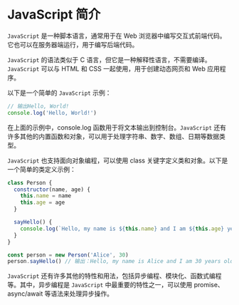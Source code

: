 # JavaScript 简介

`JavaScript` 是一种脚本语言，通常用于在 Web 浏览器中编写交互式前端代码。它也可以在服务器端运行，用于编写后端代码。

`JavaScript` 的语法类似于 C 语言，但它是一种解释性语言，不需要编译。`JavaScript` 可以与 HTML 和 CSS 一起使用，用于创建动态网页和 Web 应用程序。

以下是一个简单的 `JavaScript` 示例：

```js
// 输出Hello, World!
console.log('Hello, World!')
```

在上面的示例中，console.log 函数用于将文本输出到控制台。`JavaScript` 还有许多其他的内置函数和对象，可以用于处理字符串、数字、数组、日期等数据类型。

`JavaScript` 也支持面向对象编程，可以使用 class 关键字定义类和对象。以下是一个简单的类定义示例：

```js
class Person {
  constructor(name, age) {
    this.name = name
    this.age = age
  }

  sayHello() {
    console.log(`Hello, my name is ${this.name} and I am ${this.age} years old.`)
  }
}

const person = new Person('Alice', 30)
person.sayHello() // 输出：Hello, my name is Alice and I am 30 years old.
```

`JavaScript` 还有许多其他的特性和用法，包括异步编程、模块化、函数式编程等。其中，异步编程是 `JavaScript` 中最重要的特性之一，可以使用 promise、async/await 等语法来处理异步操作。
